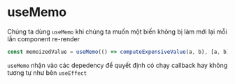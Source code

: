 # useMemo

Chúng ta dùng `useMemo` khi chúng ta muốn một biến không bị làm mới lại mỗi lần component re-render

```jsx
const memoizedValue = useMemo(() => computeExpensiveValue(a, b), [a, b]);
```

`useMemo` nhận vào các depedency để quyết định có chạy callback hay không tương tự như bên `useEffect`

